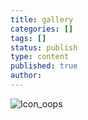 ```yaml
---
title: gallery
categories: []
tags: []
status: publish
type: content
published: true
author: 
---
```

![Icon_oops](http://mvcowboysfootball.files.wordpress.com/2013/08/icon_oops1.jpg)

